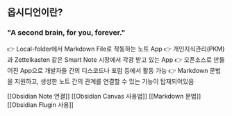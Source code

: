 ## 옵시디언이란?

### "A second brain, for you, forever."
👉 Local-folder에서 Markdown File로 작동하는 노트 App
👉 개인지식관리(PKM)과 Zettelkasten 같은 Smart Note 시장에서 각광 받고 있는 App
👉 오픈소스로 만들어진 App으로 개발자들 간의 디스코드나 포럼 등에서 활동 가능
👉 Markdown 문법을 지원하고, 생성한 노트 간의 관계를 연결할 수 있는 기능이 탑재되어있음

[[Obsidian Note 연결]]
[[Obsidian Canvas 사용법]]
[[Markdown 문법]]
[[Obsidian Flugin 사용]]
